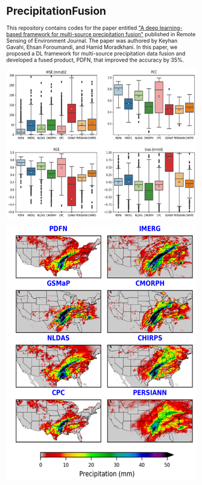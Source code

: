 # PrecipitationFusion
 

 This repository contains codes for the paper entitled <a href="https://www.sciencedirect.com/science/article/pii/S0034425723002742?via%3Dihub#f0025)" target="_blank">"A deep learning-based framework for multi-source precipitation fusion"</a> published in Remote Sensing of Environment Journal. The paper was authored by Keyhan Gavahi, Ehsan Foroumandi, and Hamid Moradkhani. In this paper, we proposed a DL framework for multi-source precipitation data fusion and developed a fused product, PDFN, that improved the accuracy by 35%.

<p align="center">
<img src="figures/boxplots.png" width="600" height="400">
</p>


<p align="center">
<img src="figures/20150103_comparison22_rev.png" width="600" height="675">
</p>
